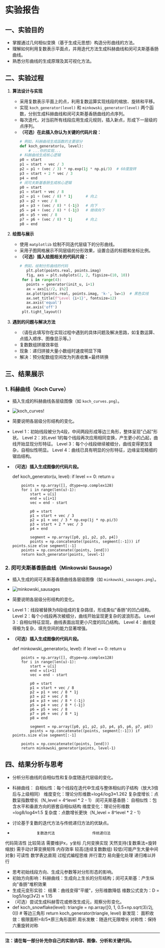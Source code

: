 # 实验报告

## 一、实验目的

- 掌握通过几何相似变换（基于生成元思想）构造分形曲线的方法。
- 理解如何利用复数表示平面点，并用迭代方法生成科赫曲线和闵可夫斯基香肠曲线。
- 熟悉分形曲线的生成原理及其可视化方法。

## 二、实验过程

1. **算法设计与实现**
   - 采用复数表示平面上的点，利用复数运算实现线段的缩放、旋转和平移。
   - 实现 `koch_generator(level)` 和 `minkowski_generator(level)` 两个函数，分别生成科赫曲线和闵可夫斯基香肠曲线的点序列。
   - 每次迭代，对当前所有线段应用生成元规则，插入新点，形成下一层级的点序列。
   - **（可选）在此插入你认为关键的代码片段：**
     ```python
     # 例如，科赫曲线生成函数的主要部分
     def koch_generator(u, level):
         # ...你的实现...
     # 科赫曲线生成核心逻辑
     p0 = start
     p1 = start + vec / 3
     p2 = p1 + (vec / 3) * np.exp(1j * np.pi/3)  # 60度旋转
     p3 = start + 2 * vec / 3
     p4 = end
     # 闵可夫斯基香肠生成核心逻辑
     p0 = start
     p1 = start + vec / 8
     p2 = p1 + (vec / 8) * 1j      # 向上
     p3 = p2 + vec / 8
     p4 = p3 + (vec / 8) * (-1j)   # 向下
     p5 = p4 + (vec / 8) * (-1j)   # 继续向下
     p6 = p5 + vec / 8
     p7 = p6 + (vec / 8) * 1j      # 向上
     p8 = end
     ```

2. **绘图与展示**
   - 使用 `matplotlib` 绘制不同迭代层级下的分形曲线。
   - 采用子图网格展示不同层级的分形效果，设置合适的标题和坐标比例。
   - **（可选）插入绘图相关的代码片段：**
     ```python
     # 例如，绘制分形曲线的代码
        plt.plot(points.real, points.imag)
        fig, axs = plt.subplots(2, 2, figsize=(10, 10))
      for i in range(4):
        points = generator(init_u, i+1)
        ax = axs[i//2, i%2]
        ax.plot(points.real, points.imag, 'k-', lw=1)  # 黑色实线
        ax.set_title(f"Level {i+1}", fontsize=12)
        ax.axis('equal')
        ax.axis('off')
      plt.tight_layout()
     ```

3. **遇到的问题与解决方法**
   - （请在此填写你在实现过程中遇到的具体问题及解决思路，如复数运算、点插入顺序、图像显示等。）
   - 复数数组拼接效率低
   - 现象：递归拼接大量小数组时速度明显下降
   - 解决：预分配数组空间改为列表收集+最终转换

## 三、结果展示

### 1. 科赫曲线（Koch Curve）

- 插入生成的科赫曲线各层级图像（如 `koch_curves.png`）。
- ![koch_curves](https://github.com/user-attachments/assets/e29d0669-14c1-4442-9bce-1f6b62ef1069)!
- 简要说明各层级分形结构的变化。
- Level 1：初始线段被分为4段，中间两段形成等边三角形，整体呈现"凸起"形状。
Level 2：对Level 1的每个线段再次应用相同变换，产生更小的凸起，曲线开始显现分形特征。
Level 3：每个小线段继续被细分，曲线变得更加复杂，自相似性明显。
Level 4：曲线已具有明显的分形特征，边缘呈现精细的锯齿结构。
- **（可选）插入生成图像的代码片段。**

   def koch_generator(u, level):
          if level == 0:
              return u
  
          points = np.array([], dtype=np.complex128)
          for i in range(len(u)-1):
              start = u[i]
              end = u[i+1]
              vec = end - start
        
              p0 = start
              p1 = start + vec / 3
              p2 = p1 + vec / 3 * np.exp(1j * np.pi/3)
              p3 = start + 2 * vec / 3
              p4 = end
        
              segment = np.array([p0, p1, p2, p3, p4])
              points = np.concatenate((points, segment[:-1])) if points.size else segment[:-1]
          points = np.concatenate((points, [end]))
          return koch_generator(points, level-1)
  
### 2. 闵可夫斯基香肠曲线（Minkowski Sausage）

- 插入生成的闵可夫斯基香肠曲线各层级图像（如 `minkowski_sausages.png`）。
- ![minkowski_sausages](https://github.com/user-attachments/assets/9c63990c-9c6a-4868-aeff-2de95f76501e)
- 简要说明各层级分形结构的变化。
- Level 1：线段被替换为8段组成的复杂路径，形成类似"香肠"的凹凸结构。
Level 2：每个小线段再次被细分，曲线开始呈现更复杂的波浪形态。
Level 3：自相似特征显现，曲线表面出现更小尺度的凹凸结构。
Level 4：曲线变得极为复杂，填充空间的能力显著增强。
- **（可选）插入生成图像的代码片段。**

   def minkowski_generator(u, level):
          if level == 0:
              return u
  
          points = np.array([], dtype=np.complex128)
          for i in range(len(u)-1):
              start = u[i]
              end = u[i+1]
              vec = end - start
        
              p0 = start
              p1 = start + vec / 8
              p2 = p1 + vec / 8 * 1j
              p3 = p2 + vec / 8
              p4 = p3 + vec / 8 * (-1j)
              p5 = p4 + vec / 8 * (-1j)
              p6 = p5 + vec / 8
              p7 = p6 + vec / 8 * 1j
              p8 = end
        
              segment = np.array([p0, p1, p2, p3, p4, p5, p6, p7, p8])
              points = np.concatenate((points, segment[:-1])) if points.size else segment[:-1]
    
          points = np.concatenate((points, [end]))
          return minkowski_generator(points, level-1)
  
## 四、结果分析与思考

- 分析分形曲线的自相似性和复杂度随迭代层级的变化。
- 科赫曲线：
自相似性：每个线段在迭代中生成与整体相似的子结构（放大3倍后与上级相同）
维度变化：理论分形维数=log4/log3≈1.262
复杂度增长：点数呈指数增长（N_level = 4^level * 2 - 1）
闵可夫斯基香肠：
自相似性：包含水平和垂直方向的嵌套自相似结构
维度变化：理论分形维数=log8/log4≈1.5
复杂度：点数增长更快（N_level = 8^level * 2 - 1）

- 讨论基于复数的迭代方法与传统递归方法的优缺点。
-                复数迭代法	               传统递归法
代码简洁性		  比较简洁                    需要维护x，y坐标
几何变换实现	  天然支持(复数乘法=旋转缩放)	需手动计算变换矩阵
内存效率	        较高(连续复数数组)	         较低(可能产生大量中间对象)
可读性	        数学表达直观               	过程式编程思维
并行潜力	        易向量化处理	               递归难以并行
- 思考初始线段方向、生成元参数等对分形形态的影响。
- 初始方向影响：科赫曲线：生成向上生长的分形结构；闵可夫斯基：产生纵向"香肠"堆积效果
- 生成元变形实验：
结果：曲线变得"平缓"，分形维数降低
维数公式变为：D = log5/log(3√2) ≈ 1.15
- （可选）尝试生成科赫雪花或修改生成元，观察分形变化。
- def koch_snowflake(level):
    triangle = np.array([0, 1, 0.5+np.sqrt(3)/2j, 0])  # 等边三角形
    return koch_generator(triangle, level)
  新发现：
面积收敛：极限面积=8/5*原三角形面积
周长发散：随迭代无限增长
对称性：保持六重旋转对称
---

**注：请在每一部分补充你自己的实验内容、图像、分析和关键代码。**
